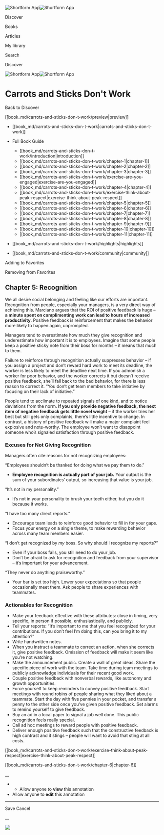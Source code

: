 ![Shortform App](/img/logo.36a2399e.svg)![Shortform App](/img/logo-dark.70c1b072.svg)

Discover

Books

Articles

My library

Search

Discover

![Shortform App](/img/logo.36a2399e.svg)![Shortform App](/img/logo-dark.70c1b072.svg)

# Carrots and Sticks Don't Work

Back to Discover

[[book_md/carrots-and-sticks-don-t-work/preview|preview]]

  * [[book_md/carrots-and-sticks-don-t-work|carrots-and-sticks-don-t-work]]
  * Full Book Guide

    * [[book_md/carrots-and-sticks-don-t-work/introduction|introduction]]
    * [[book_md/carrots-and-sticks-don-t-work/chapter-1|chapter-1]]
    * [[book_md/carrots-and-sticks-don-t-work/chapter-2|chapter-2]]
    * [[book_md/carrots-and-sticks-don-t-work/chapter-3|chapter-3]]
    * [[book_md/carrots-and-sticks-don-t-work/exercise-are-you-engaged|exercise-are-you-engaged]]
    * [[book_md/carrots-and-sticks-don-t-work/chapter-4|chapter-4]]
    * [[book_md/carrots-and-sticks-don-t-work/exercise-think-about-peak-respect|exercise-think-about-peak-respect]]
    * [[book_md/carrots-and-sticks-don-t-work/chapter-5|chapter-5]]
    * [[book_md/carrots-and-sticks-don-t-work/chapter-6|chapter-6]]
    * [[book_md/carrots-and-sticks-don-t-work/chapter-7|chapter-7]]
    * [[book_md/carrots-and-sticks-don-t-work/chapter-8|chapter-8]]
    * [[book_md/carrots-and-sticks-don-t-work/chapter-9|chapter-9]]
    * [[book_md/carrots-and-sticks-don-t-work/chapter-10|chapter-10]]
    * [[book_md/carrots-and-sticks-don-t-work/chapter-11|chapter-11]]
  * [[book_md/carrots-and-sticks-don-t-work/highlights|highlights]]
  * [[book_md/carrots-and-sticks-don-t-work/community|community]]



Adding to Favorites 

Removing from Favorites 

## Chapter 5: Recognition

We all desire social belonging and feeling like our efforts are important. Recognition from people, especially your managers, is a very direct way of achieving this. Marciano argues that the ROI of positive feedback is huge – **a minute spent on complimenting work can lead to hours of increased productivity**. Positive feedback is reinforcement that makes the behavior more likely to happen again, unprompted.

Managers tend to overestimate how much they give recognition and underestimate how important it is to employees. Imagine that some people keep a positive sticky note from their boss for months – it means that much to them.

Failure to reinforce through recognition actually suppresses behavior – if you assign a project and don’t reward hard work to meet its deadline, the worker is less likely to meet the deadline next time. If you admonish a worker for poor behavior, and the worker corrects it but doesn’t receive positive feedback, she’ll fall back to the bad behavior, for there is less reason to correct it. “You don’t get team members to take initiative by focusing on their lack of initiative.”

People tend to acclimate to repeated signals of one kind, and to notice deviations from the norm. **If you only provide negative feedback, the next item of negative feedback gets little novel weight** – if the worker tries her best but still gets only complaints, there’s little incentive to change. In contrast, a history of positive feedback will make a major complaint feel explosive and note-worthy. The employee won’t want to disappoint someone who’s signaled satisfaction through positive feedback.

### Excuses for Not Giving Recognition

Managers often cite reasons for not recognizing employees:

“Employees shouldn’t be thanked for doing what we pay them to do.”

  * **Employee recognition is actually part of your job.** Your output is the sum of your subordinates’ output, so increasing that value is your job.



“It’s not in my personality.”

  * It’s not in your personality to brush your teeth either, but you do it because it works.



“I have too many direct reports.”

  * Encourage team leads to reinforce good behavior to fill in for your gaps.
  * Focus your energy on a single theme, to make rewarding behavior across many team members easier.



“I don’t get recognized by _my_ boss. So why should I recognize my reports?”

  * Even if your boss fails, you still need to do your job.
  * Don’t be afraid to ask for recognition and feedback from your supervisor – it’s important for your advancement.



“They never do anything praiseworthy.”

  * Your bar is set too high. Lower your expectations so that people occasionally meet them. Ask people to share experiences with teammates.



### Actionables for Recognition

  * Make your feedback effective with these attributes: close in timing, very specific, in person if possible, enthusiastically, and publicly.
  * Tell your reports: “It’s important to me that you feel recognized for your contributions. If you don’t feel I’m doing this, can you bring it to my attention?”
  * Write handwritten notes.
  * When you instruct a teammate to correct an action, when she corrects it, give positive feedback. Omission of feedback will make it seem like you’re not watching.
  * Make the announcement public. Create a wall of great ideas. Share the specific piece of work with the team. Take time during team meetings to publicly acknowledge individuals for their recent good work.
  * Couple positive feedback with nonverbal rewards, like autonomy and growth opportunities.
  * Force yourself to keep reminders to convey positive feedback. Start meetings with round robins of people sharing what they liked about a teammate. Start the day with five pennies in your pocket, and transfer a penny to the other side once you’ve given positive feedback. Set alarms to remind yourself to give feedback.
  * Buy an ad in a local paper to signal a job well done. This public recognition feels really special.
  * Call ad hoc meetings to reward people with positive feedback.
  * Deliver enough positive feedback such that the constructive feedback is high contrast and it stings – people will want to avoid that sting at all costs.



[[book_md/carrots-and-sticks-don-t-work/exercise-think-about-peak-respect|exercise-think-about-peak-respect]]

[[book_md/carrots-and-sticks-don-t-work/chapter-6|chapter-6]]

__

  *   * Allow anyone to **view** this annotation
  * Allow anyone to **edit** this annotation



* * *

Save Cancel

__




![](https://bat.bing.com/action/0?ti=56018282&Ver=2&mid=3be0b43a-2113-4c99-970f-154223df4ca5&sid=49fff5b0636c11eeb9c611038afc8668&vid=4a005010636c11ee80c703d4c4a7acd5&vids=0&msclkid=N&pi=0&lg=en-US&sw=800&sh=600&sc=24&nwd=1&tl=Shortform%20%7C%20Carrots%20and%20Sticks%20Don't%20Work&p=https%3A%2F%2Fwww.shortform.com%2Fapp%2Fbook%2Fcarrots-and-sticks-don-t-work%2Fchapter-5&r=&lt=489&evt=pageLoad&sv=1&rn=876368)
